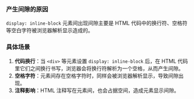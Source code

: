 ### 产生间隙的原因
`display: inline-block` 元素间出现间隙主要是 HTML 代码中的换行符、空格符等空白字符被浏览器解析显示造成的。

### 具体场景
1. **代码换行**：当 `<div>` 等元素设置 `display: inline-block` 后，在 HTML 代码里它们之间换行书写，浏览器会将换行符解析为一个空格，从而产生间隙。
2. **空格字符**：元素间存在空格字符时，同样会被浏览器解析显示，导致间隙出现。 
3. **注释影响**：HTML 注释写在元素间，也会占据空间，造成元素显示间隙。 